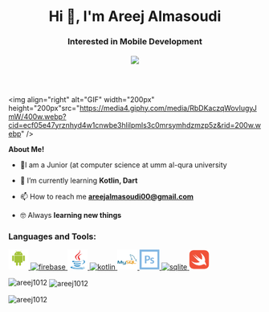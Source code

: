 <h1 align="center">Hi 👋, I'm Areej Almasoudi</h1>
<h3 align="center">Interested in Mobile Development</h3>
<p align="center"> <a href=https://linkedin.com/in/https://www.linkedin.com/in/areej-almsoudi-834a8a150/" >
  <img align="center" width="24px" src="https://img.icons8.com/nolan/96/linkedin.png" />
</a>
  </p>
  
  


<br />
<br />
  
  <img align="right" alt="GIF" width="200px" height="200px"src="https://media4.giphy.com/media/RbDKaczqWovIugyJmW/400w.webp?cid=ecf05e47yrznhyd4w1cnwbe3hlilpmls3c0mrsymhdzmzp5z&rid=200w.webp" />

**About Me!**

- 🏫I am a Junior (at computer science at umm al-qura university

- 🌱 I’m currently learning **Kotlin, Dart**

- 📫 How to reach me **areejalmasoudi00@gmail.com**

- 🤓 Always **learning new things**


<p align="left">


<h3 align="left">Languages and Tools:</h3>
<p align="left"> <a href="https://developer.android.com" target="_blank" rel="noreferrer"> <img src="https://raw.githubusercontent.com/devicons/devicon/master/icons/android/android-original-wordmark.svg" alt="android" width="40" height="40"/> </a> <a href="https://firebase.google.com/" target="_blank" rel="noreferrer"> <img src="https://www.vectorlogo.zone/logos/firebase/firebase-icon.svg" alt="firebase" width="40" height="40"/> </a> <a href="https://www.java.com" target="_blank" rel="noreferrer"> <img src="https://raw.githubusercontent.com/devicons/devicon/master/icons/java/java-original.svg" alt="java" width="40" height="40"/> </a> <a href="https://kotlinlang.org" target="_blank" rel="noreferrer"> <img src="https://www.vectorlogo.zone/logos/kotlinlang/kotlinlang-icon.svg" alt="kotlin" width="40" height="40"/> </a> <a href="https://www.mysql.com/" target="_blank" rel="noreferrer"> <img src="https://raw.githubusercontent.com/devicons/devicon/master/icons/mysql/mysql-original-wordmark.svg" alt="mysql" width="40" height="40"/> </a> <a href="https://www.photoshop.com/en" target="_blank" rel="noreferrer"> <img src="https://raw.githubusercontent.com/devicons/devicon/master/icons/photoshop/photoshop-line.svg" alt="photoshop" width="40" height="40"/> </a> <a href="https://www.sqlite.org/" target="_blank" rel="noreferrer"> <img src="https://www.vectorlogo.zone/logos/sqlite/sqlite-icon.svg" alt="sqlite" width="40" height="40"/> </a> <a href="https://developer.apple.com/swift/" target="_blank" rel="noreferrer"> <img src="https://raw.githubusercontent.com/devicons/devicon/master/icons/swift/swift-original.svg" alt="swift" width="40" height="40"/> </a> </p>

<p><img align="left" src="https://github-readme-stats.vercel.app/api/top-langs?username=areej1012&show_icons=true&locale=en&layout=compact" alt="areej1012" /></p>

<p>&nbsp;<img align="center" src="https://github-readme-stats.vercel.app/api?username=areej1012&show_icons=true&locale=en" alt="areej1012" /></p>

<p><img align="center" src="https://github-readme-streak-stats.herokuapp.com/?user=areej1012&" alt="areej1012" /></p>
